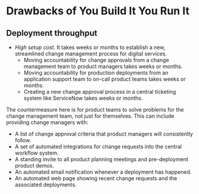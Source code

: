 # Drawbacks of You Build It You Run It

## Deployment throughput

* *High setup cost*. It takes weeks or months to establish a new, streamlined change management process for digital services.
  * Moving accountability for change approvals from a change management team to product managers takes weeks or months. 
  * Moving accountability for production deployments from an application support team to on-call product teams takes weeks or months.
  * Creating a new change approval process in a central ticketing system like ServiceNow takes weeks or months. 

The countermeasure here is for product teams to solve problems for the change management team, not just for themselves. This can include providing change managers with: 

* A list of change approval criteria that product managers will consistently follow.
* A set of automated integrations for change requests into the central workflow system. 
* A standing invite to all product planning meetings and pre-deployment product demos.
* An automated email notification whenever a deployment has happened.
* An automated web page showing recent change requests and the associated deployments.